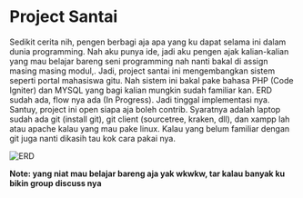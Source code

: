 # Project Santai

Sedikit cerita nih, pengen berbagi aja apa yang ku dapat selama ini dalam dunia programming. Nah aku punya ide, jadi aku pengen ajak kalian-kalian yang mau belajar bareng seni programming nah nanti bakal di assign masing masing modul,. Jadi, project santai ini mengembangkan sistem seperti portal mahasiswa gitu. Nah sistem ini bakal pake bahasa PHP (Code Igniter) dan MYSQL yang bagi kalian mungkin sudah familiar kan. ERD sudah ada, flow nya ada (In Progress). Jadi tinggal implementasi nya. Santuy, project ini open siapa aja boleh contrib. Syaratnya adalah laptop sudah ada git (install git), git client (sourcetree, kraken, dll), dan xampp lah atau apache kalau yang mau pake linux. Kalau yang belum familiar dengan git juga nanti dikasih tau kok cara pakai nya.

![ERD](https://raw.githubusercontent.com/piinalpin/portal-mahasiswa/master/docs/ERD.jpg)

__Note: yang niat mau belajar bareng aja yak wkwkw, tar kalau banyak ku bikin group discuss nya__

